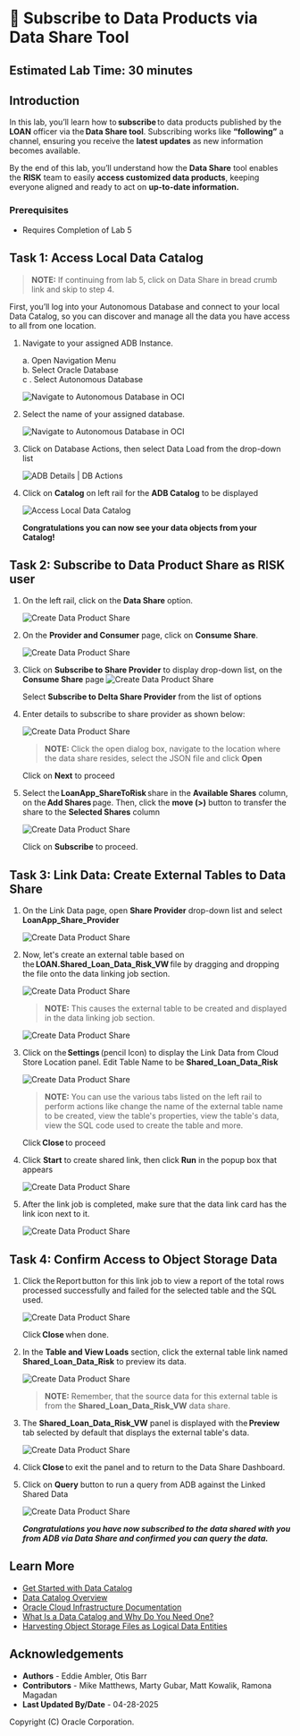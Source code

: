 # 🛒 Subscribe to Data Products via Data Share Tool

## Estimated Lab Time: 30 minutes

## Introduction

In this lab, you’ll learn how to **subscribe** to data products published by the **LOAN** officer via the **Data Share tool**. Subscribing works like **“following”** a channel, ensuring you receive the **latest updates** as new information becomes available.

By the end of this lab, you’ll understand how the **Data Share** tool enables the **RISK** team to easily **access customized data products**, keeping everyone aligned and ready to act on **up-to-date information.**

### Prerequisites

* Requires Completion of Lab 5

## Task 1: Access Local Data Catalog

> **NOTE:** If continuing from lab 5, click on Data Share in bread crumb link and skip to step 4.

First, you’ll log into your Autonomous Database and connect to your local Data Catalog, so you can discover and manage all the data you have access to all from one location.

1. Navigate to your assigned ADB Instance.

    a. Open Navigation Menu  
    b. Select Oracle Database  
c   . Select Autonomous Database  

    ![Navigate to Autonomous Database in OCI](./images/navigate-to-adb.png " ")  

1. Select the name of your assigned database.  

    ![Navigate to Autonomous Database in OCI](./images/oci-adb-select.png " ")

1. Click on Database Actions, then select Data Load from the drop-down list  

    ![ADB Details | DB Actions](./images/adb-details--dbactions.png " ")  

1. Click on **Catalog** on left rail for the **ADB Catalog** to be displayed  

    ![Access Local Data Catalog](./images/access-local-data-catalog-4.png "Access Local Data Catalog")  

    **Congratulations you can now see your data objects from your Catalog!**  

## Task 2: Subscribe to Data Product Share as RISK user

1. On the left rail, click on the **Data Share** option.

      ![Create Data Product Share](./images/subscribe-to-data-share-7.png )

1. On the **Provider and Consumer** page, click on **Consume Share**.

      ![Create Data Product Share](./images/subscribe-to-data-share-8.png )

1. Click on **Subscribe to Share Provider** to display drop-down list, on the **Consume Share** page 
      ![Create Data Product Share](./images/subscribe-to-delta-share-provider.png)

      Select **Subscribe to Delta Share Provider** from the list of options   

1. Enter details to subscribe to share provider as shown below:

   ![Create Data Product Share](./images/subscribe-to-share-provider.png )

   >**NOTE:** Click the open dialog box, navigate to the location where the data share resides, select the JSON file and click **Open**

   Click on **Next** to proceed

1. Select the **LoanApp\_ShareToRisk** share in the **Available Shares** column, on the **Add Shares** page.  Then, click the **move (>)** button to transfer the share to the **Selected Shares** column  

   ![Create Data Product Share](./images/subscribe-to-share-provider-2.png )

   Click on **Subscribe** to proceed.

## Task 3: Link Data: Create External Tables to Data Share

1. On the Link Data page, open **Share Provider** drop-down list and select **LoanApp\_Share\_Provider**

   ![Create Data Product Share](./images/select-shared-data.png )

1. Now, let's create an external table based on the **LOAN.Shared\_Loan\_Data\_Risk\_VW** file by dragging and dropping the file onto the data linking job section.  

   ![Create Data Product Share](./images/select-shared-data-2.png)

   >**NOTE:** This causes the external table to be created and displayed in the data linking job section.  

   ![Create Data Product Share](./images/select-shared-data-3.png)

1. Click on the **Settings** (pencil Icon) to display the Link Data from Cloud Store Location panel. Edit Table Name to be **Shared\_Loan\_Data\_Risk**

   ![Create Data Product Share](./images/select-shared-data-4.png )

   >**NOTE:** You can use the various tabs listed on the left rail to perform actions like change the name of the external table name to be created, view the table's properties, view the table's data, view the SQL code used to create the table and more.

   Click **Close** to proceed

1. Click **Start** to create shared link, then click **Run** in the popup box that appears  

      ![Create Data Product Share](./images/select-shared-data-5.png )

1. After the link job is completed, make sure that the data link card has the link icon next to it.

      ![Create Data Product Share](./images/select-shared-data-6.png )

## Task 4: Confirm Access to Object Storage Data

1. Click the Report button for this link job to view a report of the total rows processed successfully and failed for the selected table and the SQL used.

   ![Create Data Product Share](./images/select-shared-data-1a.png )

   Click **Close** when done.

1. In the **Table and View Loads** section, click the external table link named **Shared\_Loan\_Data\_Risk** to preview its data.  

   ![Create Data Product Share](./images/select-shared-data-2a.png )

   >**NOTE:** Remember, that the source data for this external table is from the **Shared\_Loan\_Data\_Risk\_VW** data share.

1. The **Shared\_Loan\_Data\_Risk\_VW** panel is displayed with the **Preview** tab selected by default that displays the external table's data.

   ![Create Data Product Share](./images/select-shared-data-3a.png )

1. Click **Close** to exit the panel and to return to the Data Share Dashboard.

1. Click on **Query** button to run a query from ADB against the Linked Shared Data

   ![Create Data Product Share](./images/select-shared-data-4a.png )

   ***Congratulations you have now subscribed to the data shared with you from ADB via Data Share and confirmed you can query the data.***

## Learn More

* [Get Started with Data Catalog](https://docs.oracle.com/en-us/iaas/data-catalog/using/index.htm)
* [Data Catalog Overview](https://docs.oracle.com/en-us/iaas/data-catalog/using/overview.htm)
* [Oracle Cloud Infrastructure Documentation](https://docs.cloud.oracle.com/en-us/iaas/Content/GSG/Concepts/baremetalintro.htm)
* [What Is a Data Catalog and Why Do You Need One?](https://www.oracle.com/big-data/what-is-a-data-catalog/)
* [Harvesting Object Storage Files as Logical Data Entities](https://docs.oracle.com/en-us/iaas/data-catalog/using/logical-entities.htm)

## Acknowledgements

* **Authors** -  Eddie Ambler, Otis Barr
* **Contributors** - Mike Matthews, Marty Gubar, Matt Kowalik, Ramona Magadan
* **Last Updated By/Date** - 04-28-2025

Copyright (C) Oracle Corporation.
